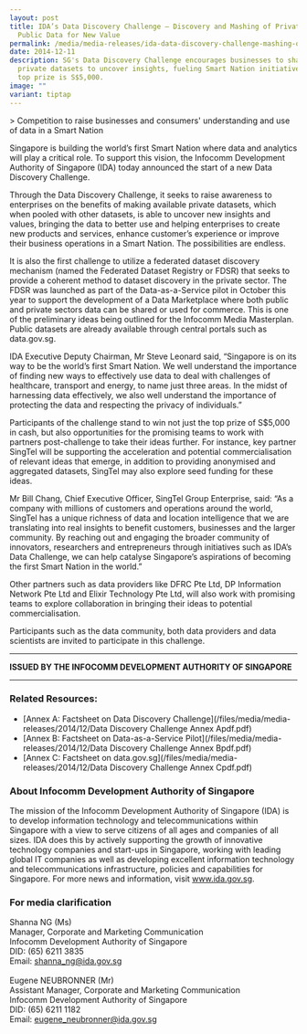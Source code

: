 ```yaml
---
layout: post
title: IDA’s Data Discovery Challenge — Discovery and Mashing of Private and
  Public Data for New Value
permalink: /media/media-releases/ida-data-discovery-challenge-mashing-of-private-public-data-for-new-value/
date: 2014-12-11
description: SG's Data Discovery Challenge encourages businesses to share
  private datasets to uncover insights, fueling Smart Nation initiatives. The
  top prize is S$5,000.
image: ""
variant: tiptap
---
```

&gt; Competition to raise businesses and consumers' understanding and use of data in a Smart Nation

Singapore is building the world’s first Smart Nation where data and analytics will play a critical role. To support this vision, the Infocomm Development Authority of Singapore (IDA) today announced the start of a new Data Discovery Challenge. 

Through the Data Discovery Challenge, it seeks to raise awareness to enterprises on the benefits of making available private datasets, which when pooled with other datasets, is able to uncover new insights and values, bringing the data to better use and helping enterprises to create new products and services, enhance customer’s experience or improve their business operations in a Smart Nation. The possibilities are endless.

It is also the first challenge to utilize a federated dataset discovery mechanism (named the Federated Dataset Registry or FDSR) that seeks to provide a coherent method to dataset discovery in the private sector. The FDSR was launched as part of the Data-as-a-Service pilot in October this year to support the development of a Data Marketplace where both public and private sectors data can be shared or used for commerce. This is one of the preliminary ideas being outlined for the Infocomm Media Masterplan. Public datasets are already available through central portals such as data.gov.sg. 

IDA Executive Deputy Chairman, Mr Steve Leonard said, “Singapore is on its way to be the world’s first Smart Nation. We well understand the importance of finding new ways to effectively use data to deal with challenges of healthcare, transport and energy, to name just three areas. In the midst of harnessing data effectively, we also well understand the importance of protecting the data and respecting the privacy of individuals.”

Participants of the challenge stand to win not just the top prize of S$5,000 in cash, but also opportunities for the promising teams to work with partners post-challenge to take their ideas further. For instance, key partner SingTel will be supporting the acceleration and potential commercialisation of relevant ideas that emerge, in addition to providing anonymised and aggregated datasets, SingTel may also explore seed funding for these ideas.

Mr Bill Chang, Chief Executive Officer, SingTel Group Enterprise, said: “As a company with millions of customers and operations around the world, SingTel has a unique richness of data and location intelligence that we are translating into real insights to benefit customers, businesses and the larger community. By reaching out and engaging the broader community of innovators, researchers and entrepreneurs through initiatives such as IDA’s Data Challenge, we can help catalyse Singapore’s aspirations of becoming the first Smart Nation in the world.” 

Other partners such as data providers like DFRC Pte Ltd, DP Information Network Pte Ltd and Elixir Technology Pte Ltd, will also work with promising teams to explore collaboration in bringing their ideas to potential commercialisation.

Participants such as the data community, both data providers and data scientists are invited to participate in this challenge. 

---

**ISSUED BY THE INFOCOMM DEVELOPMENT AUTHORITY OF SINGAPORE**

---

### **Related Resources:**
* [Annex A: Factsheet on Data Discovery Challenge](/files/media/media-releases/2014/12/Data Discovery Challenge  Annex Apdf.pdf)
* [Annex B: Factsheet on Data-as-a-Service Pilot](/files/media/media-releases/2014/12/Data Discovery Challenge  Annex Bpdf.pdf)
* [Annex C: Factsheet on data.gov.sg](/files/media/media-releases/2014/12/Data Discovery Challenge  Annex Cpdf.pdf)

### **About Infocomm Development Authority of Singapore**
The mission of the Infocomm Development Authority of Singapore (IDA) is to develop information technology and telecommunications within Singapore with a view to serve citizens of all ages and companies of all sizes. IDA does this by actively supporting the growth of innovative technology companies and start-ups in Singapore, working with leading global IT companies as well as developing excellent information technology and telecommunications infrastructure, policies and capabilities for Singapore. For more news and information, visit www.ida.gov.sg.

### **For media clarification**
Shanna NG (Ms)
<br>Manager, Corporate and Marketing Communication
<br>Infocomm Development Authority of Singapore
<br>DID: (65) 6211 3835
<br>Email: shanna_ng@ida.gov.sg
<br>
<br>Eugene NEUBRONNER (Mr)
<br>Assistant Manager, Corporate and Marketing Communication
<br>Infocomm Development Authority of Singapore
<br>DID: (65) 6211 1182
<br>Email: eugene_neubronner@ida.gov.sg